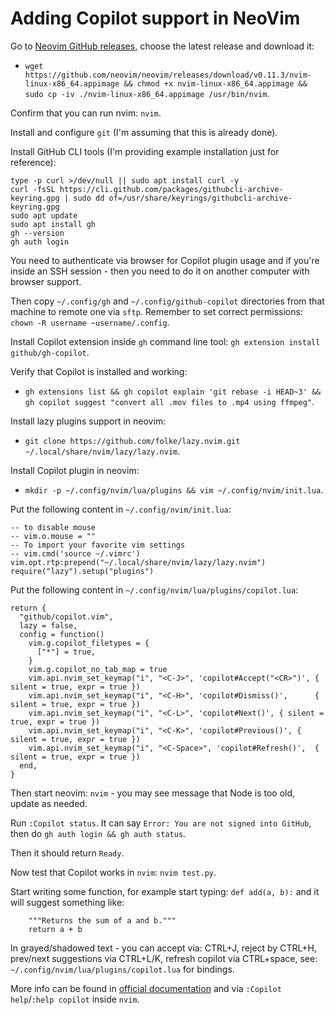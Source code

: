 # Adding Copilot support in NeoVim

Go to [Neovim GitHub releases](https://github.com/neovim/neovim/releases), choose the latest release and download it:
- `` wget https://github.com/neovim/neovim/releases/download/v0.11.3/nvim-linux-x86_64.appimage && chmod +x nvim-linux-x86_64.appimage && sudo cp -iv ./nvim-linux-x86_64.appimage /usr/bin/nvim ``.

Confirm that you can run nvim: `nvim`.

Install and configure `git` (I'm assuming that this is already done).

Install GitHub CLI tools (I'm providing example installation just for reference):
```
type -p curl >/dev/null || sudo apt install curl -y
curl -fsSL https://cli.github.com/packages/githubcli-archive-keyring.gpg | sudo dd of=/usr/share/keyrings/githubcli-archive-keyring.gpg
sudo apt update
sudo apt install gh
gh --version
gh auth login
```

You need to authenticate via browser for Copilot plugin usage and if you're inside an SSH session - then you need to do it on another computer with browser support.

Then copy `~/.config/gh` and `~/.config/github-copilot` directories from that machine to remote one via `sftp`. Remember to set correct permissions: `chown -R username ~username/.config`.

Install Copilot extension inside `gh` command line tool: `` gh extension install github/gh-copilot ``.

Verify that Copilot is installed and working:
- `` gh extensions list && gh copilot explain 'git rebase -i HEAD~3' && gh copilot suggest "convert all .mov files to .mp4 using ffmpeg" ``.

Install lazy plugins support in neovim:
- `` git clone https://github.com/folke/lazy.nvim.git ~/.local/share/nvim/lazy/lazy.nvim ``.

Install Copilot plugin in neovim:
- `` mkdir -p ~/.config/nvim/lua/plugins && vim ~/.config/nvim/init.lua ``.

Put the following content in `~/.config/nvim/init.lua`:
```
-- to disable mouse
-- vim.o.mouse = ""
-- To import your favorite vim settings
-- vim.cmd('source ~/.vimrc')
vim.opt.rtp:prepend("~/.local/share/nvim/lazy/lazy.nvim")
require("lazy").setup("plugins")
```

Put the following content in `~/.config/nvim/lua/plugins/copilot.lua`:
```
return {
  "github/copilot.vim",
  lazy = false,
  config = function()
    vim.g.copilot_filetypes = {
      ["*"] = true,
    }
    vim.g.copilot_no_tab_map = true
    vim.api.nvim_set_keymap("i", "<C-J>", 'copilot#Accept("<CR>")', { silent = true, expr = true })
    vim.api.nvim_set_keymap("i", "<C-H>", 'copilot#Dismiss()',      { silent = true, expr = true })
    vim.api.nvim_set_keymap("i", "<C-L>", 'copilot#Next()', { silent = true, expr = true })
    vim.api.nvim_set_keymap("i", "<C-K>", 'copilot#Previous()', { silent = true, expr = true })
    vim.api.nvim_set_keymap("i", "<C-Space>", 'copilot#Refresh()',  { silent = true, expr = true })
  end,
}
```

Then start neovim: `nvim` - you may see message that Node is too old, update as needed.

Run `:Copilot status`. It can say `Error: You are not signed into GitHub`, then do `gh auth login && gh auth status`.

Then it should return `Ready`.

Now test that Copilot works in `nvim`: `` nvim test.py ``.

Start writing some function, for example start typing: `def add(a, b):` and it will suggest something like:
```
    """Returns the sum of a and b."""
    return a + b
```
In grayed/shadowed text - you can accept via: CTRL+J, reject by CTRL+H, prev/next suggestions via CTRL+L/K, refresh copilot via CTRL+space, see: `~/.config/nvim/lua/plugins/copilot.lua` for bindings.


More info can be found in [official documentation](https://github.com/github/copilot.vim) and via `:Copilot help`/`:help copilot` inside `nvim`.


